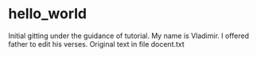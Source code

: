 # hello_world
Initial gitting under the guidance of tutorial.
My name is Vladimir.
I offered father to edit his verses. Original text in file docent.txt
